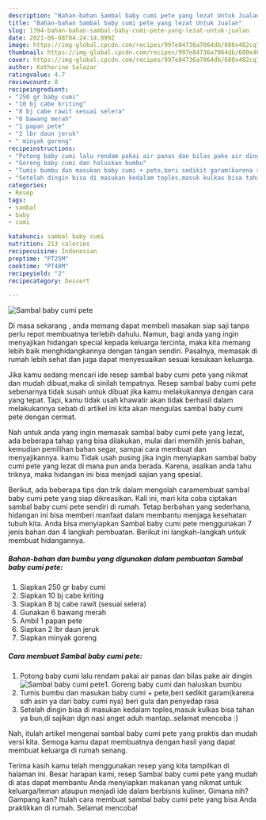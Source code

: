 ```yaml
---
description: "Bahan-bahan Sambal baby cumi pete yang lezat Untuk Jualan"
title: "Bahan-bahan Sambal baby cumi pete yang lezat Untuk Jualan"
slug: 1394-bahan-bahan-sambal-baby-cumi-pete-yang-lezat-untuk-jualan
date: 2021-06-08T04:24:14.999Z
image: https://img-global.cpcdn.com/recipes/997e84736a7064db/680x482cq70/sambal-baby-cumi-pete-foto-resep-utama.jpg
thumbnail: https://img-global.cpcdn.com/recipes/997e84736a7064db/680x482cq70/sambal-baby-cumi-pete-foto-resep-utama.jpg
cover: https://img-global.cpcdn.com/recipes/997e84736a7064db/680x482cq70/sambal-baby-cumi-pete-foto-resep-utama.jpg
author: Katherine Salazar
ratingvalue: 4.7
reviewcount: 8
recipeingredient:
- "250 gr baby cumi"
- "10 bj cabe kriting"
- "8 bj cabe rawit sesuai selera"
- "6 bawang merah"
- "1 papan pete"
- "2 lbr daun jeruk"
- " minyak goreng"
recipeinstructions:
- "Potong baby cumi lalu rendam pakai air panas dan bilas pake air dingin"
- "Goreng baby cumi dan haluskan bumbu"
- "Tumis bumbu dan masukan baby cumi + pete,beri sedikit garam(karena sdh asin ya dari baby cumi nya) beri gula dan penyedap rasa"
- "Setelah dingin bisa di masukan kedalam toples,masuk kulkas bisa tahan ya bun,di sajikan dgn nasi anget aduh mantap..selamat mencoba :)"
categories:
- Resep
tags:
- sambal
- baby
- cumi

katakunci: sambal baby cumi 
nutrition: 213 calories
recipecuisine: Indonesian
preptime: "PT25M"
cooktime: "PT48M"
recipeyield: "2"
recipecategory: Dessert

---
```



![Sambal baby cumi pete](https://img-global.cpcdn.com/recipes/997e84736a7064db/680x482cq70/sambal-baby-cumi-pete-foto-resep-utama.jpg)

Di masa  sekarang , anda memang dapat membeli masakan siap saji tanpa perlu repot membuatnya terlebih dahulu. Namun, bagi anda yang ingin menyajikan hidangan special kepada keluarga tercinta, maka kita memang lebih baik menghidangkannya dengan tangan sendiri. Pasalnya, memasak di rumah lebih sehat dan juga dapat menyesuaikan sesuai kesukaan keluarga.

Jika kamu sedang mencari ide resep sambal baby cumi pete yang nikmat dan mudah dibuat,maka di sinilah tempatnya. Resep sambal baby cumi pete  sebenarnya tidak susah untuk dibuat jika kamu melakukannya dengan cara yang tepat. Tapi, kamu tidak usah khawatir akan tidak berhasil dalam melakukannya 
sebab di artikel ini kita akan mengulas sambal baby cumi pete dengan cermat.  



Nah untuk anda yang ingin memasak sambal baby cumi pete yang lezat, ada beberapa tahap yang bisa dilakukan, mulai dari memilih jenis bahan, kemudian pemilihan bahan segar, sampai cara membuat dan menyajikannya. kamu Tidak usah pusing jika ingin menyiapkan sambal baby cumi pete yang lezat di mana pun anda berada. Karena, asalkan anda  tahu triknya, maka hidangan ini bisa menjadi sajian yang spesial.

Berikut, ada beberapa tips dan trik dalam mengolah caramembuat sambal baby cumi pete yang siap dikreasikan. Kali ini, mari kita coba ciptakan sambal baby cumi pete sendiri di rumah. Tetap berbahan yang sederhana, hidangan ini bisa memberi manfaat dalam membantu menjaga kesehatan tubuh kita. Anda bisa menyiapkan Sambal baby cumi pete menggunakan 7 jenis bahan dan 4 langkah pembuatan. Berikut ini langkah-langkah untuk membuat hidangannya.

<!--inarticleads1-->

##### Bahan-bahan dan bumbu yang digunakan dalam pembuatan Sambal baby cumi pete:

1. Siapkan 250 gr baby cumi
1. Siapkan 10 bj cabe kriting
1. Siapkan 8 bj cabe rawit (sesuai selera)
1. Gunakan 6 bawang merah
1. Ambil 1 papan pete
1. Siapkan 2 lbr daun jeruk
1. Siapkan  minyak goreng




<!--inarticleads2-->

##### Cara membuat Sambal baby cumi pete:

1. Potong baby cumi lalu rendam pakai air panas dan bilas pake air dingin
<img src="https://img-global.cpcdn.com/steps/fc5686a8235ecbef/160x128cq70/sambal-baby-cumi-pete-langkah-memasak-1-foto.jpg" alt="Sambal baby cumi pete">1. Goreng baby cumi dan haluskan bumbu
1. Tumis bumbu dan masukan baby cumi + pete,beri sedikit garam(karena sdh asin ya dari baby cumi nya) beri gula dan penyedap rasa
1. Setelah dingin bisa di masukan kedalam toples,masuk kulkas bisa tahan ya bun,di sajikan dgn nasi anget aduh mantap..selamat mencoba :)




Nah, itulah artikel mengenai  sambal baby cumi pete  yang praktis dan mudah versi kita. Semoga kamu dapat membuatnya dengan hasil yang dapat membuat keluarga di rumah senang. 

Terima kasih kamu telah menggunakan resep yang kita tampilkan di halaman ini. Besar harapan kami, resep  Sambal baby cumi pete yang mudah di atas dapat membantu Anda menyiapkan makanan yang nikmat untuk keluarga/teman ataupun menjadi ide dalam berbisnis kuliner. Gimana nih? Gampang kan? Itulah cara membuat sambal baby cumi pete yang bisa Anda praktikkan di rumah. Selamat mencoba!

